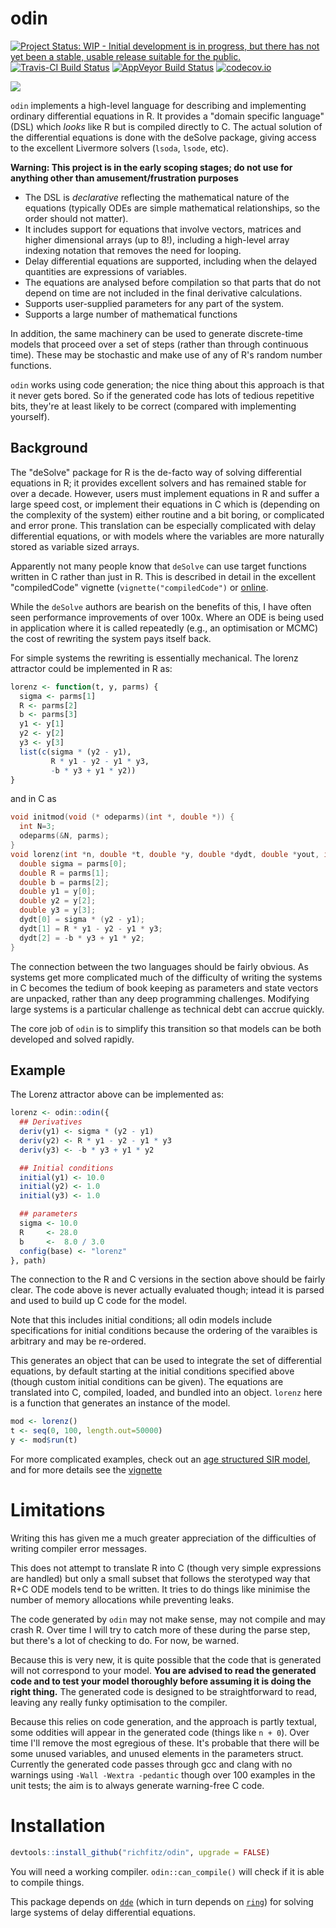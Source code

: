 # odin

[![Project Status: WIP - Initial development is in progress, but there has not yet been a stable, usable release suitable for the public.](http://www.repostatus.org/badges/latest/wip.svg)](http://www.repostatus.org/#wip)
[![Travis-CI Build Status](https://travis-ci.org/richfitz/odin.svg?branch=master)](https://travis-ci.org/richfitz/odin)
[![AppVeyor Build Status](https://ci.appveyor.com/api/projects/status/github/richfitz/odin?branch=master&svg=true)](https://ci.appveyor.com/project/richfitz/odin)
[![codecov.io](https://codecov.io/github/richfitz/odin/coverage.svg?branch=master)](https://codecov.io/github/richfitz/odin?branch=master)

![](https://upload.wikimedia.org/wikipedia/commons/thumb/9/9f/Odin_%28Manual_of_Mythology%29.jpg/250px-Odin_%28Manual_of_Mythology%29.jpg)

`odin` implements a high-level language for describing and implementing ordinary differential equations in R.  It provides a "domain specific language" (DSL) which _looks_ like R but is compiled directly to C.  The actual solution of the differential equations is done with the deSolve package, giving access to the excellent Livermore solvers (`lsoda`, `lsode`, etc).

**Warning: This project is in the early scoping stages; do not use for anything other than amusement/frustration purposes**

* The DSL is _declarative_ reflecting the mathematical nature of the equations (typically ODEs are simple mathematical relationships, so the order should not matter).
* It includes support for equations that involve vectors, matrices and higher dimensional arrays (up to 8!), including a high-level array indexing notation that removes the need for looping.
* Delay differential equations are supported, including when the delayed quantities are expressions of variables.
* The equations are analysed before compilation so that parts that do not depend on time are not included in the final derivative calculations.
* Supports user-supplied parameters for any part of the system.
* Supports a large number of mathematical functions

In addition, the same machinery can be used to generate discrete-time models that proceed over a set of steps (rather than through continuous time).  These may be stochastic and make use of any of R's random number functions.

`odin` works using code generation; the nice thing about this approach is that it never gets bored.  So if the generated code has lots of tedious repetitive bits, they're at least likely to be correct (compared with implementing yourself).

## Background

The "deSolve" package for R is the de-facto way of solving differential equations in R; it provides excellent solvers and has remained stable for over a decade.  However, users must implement equations in R and suffer a large speed cost, or implement their equations in C which is (depending on the complexity of the system) either routine and a bit boring, or complicated and error prone.  This translation can be especially complicated with delay differential equations, or with models where the variables are more naturally stored as variable sized arrays.

Apparently not many people know that `deSolve` can use target functions written in C rather than just in R.  This is described in detail in the excellent "compiledCode" vignette (`vignette("compiledCode")` or [online](https://cran.r-project.org/web/packages/deSolve/vignettes/compiledCode.pdf).

While the `deSolve` authors are bearish on the benefits of this, I have often seen performance improvements of over 100x.  Where an ODE is being used in application where it is called repeatedly (e.g., an optimisation or MCMC) the cost of rewriting the system pays itself back.

For simple systems the rewriting is essentially mechanical.  The lorenz attractor could be implemented in R as:

```r
lorenz <- function(t, y, parms) {
  sigma <- parms[1]
  R <- parms[2]
  b <- parms[3]
  y1 <- y[1]
  y2 <- y[2]
  y3 <- y[3]
  list(c(sigma * (y2 - y1),
         R * y1 - y2 - y1 * y3,
         -b * y3 + y1 * y2))
}
```

and in C as

```c
void initmod(void (* odeparms)(int *, double *)) {
  int N=3;
  odeparms(&N, parms);
}
void lorenz(int *n, double *t, double *y, double *dydt, double *yout, int *ip) {
  double sigma = parms[0];
  double R = parms[1];
  double b = parms[2];
  double y1 = y[0];
  double y2 = y[2];
  double y3 = y[3];
  dydt[0] = sigma * (y2 - y1);
  dydt[1] = R * y1 - y2 - y1 * y3;
  dydt[2] = -b * y3 + y1 * y2;
}
```

The connection between the two languages should be fairly obvious.  As systems get more complicated much of the difficulty of writing the systems in C becomes the tedium of book keeping as parameters and state vectors are unpacked, rather than any deep programming challenges.  Modifying large systems is a particular challenge as technical debt can accrue quickly.

The core job of `odin` is to simplify this transition so that models can be both developed and solved rapidly.

## Example

The Lorenz attractor above can be implemented as:

```r
lorenz <- odin::odin({
  ## Derivatives
  deriv(y1) <- sigma * (y2 - y1)
  deriv(y2) <- R * y1 - y2 - y1 * y3
  deriv(y3) <- -b * y3 + y1 * y2

  ## Initial conditions
  initial(y1) <- 10.0
  initial(y2) <- 1.0
  initial(y3) <- 1.0

  ## parameters
  sigma <- 10.0
  R     <- 28.0
  b     <-  8.0 / 3.0
  config(base) <- "lorenz"
}, path)
```

The connection to the R and C versions in the section above should be fairly clear.  The code above is never actually evaluated though; intead it is parsed and used to build up C code for the model.

Note that this includes initial conditions; all odin models include specifications for initial conditions because the ordering of the varaibles is arbitrary and may be re-ordered.

This generates an object that can be used to integrate the set of differential equations, by default starting at the initial conditions specified above (though custom initial conditions can be given).  The equations are translated into C, compiled, loaded, and bundled into an object.  `lorenz` here is a function that generates an instance of the model.

```r
mod <- lorenz()
t <- seq(0, 100, length.out=50000)
y <- mod$run(t)
```

For more complicated examples, check out an [age structured SIR model](tests/testthat/examples/array_odin.R), and for more details see the [vignette](https://richfitz.github.io/odin/vignettes/odin.html)

# Limitations

Writing this has given me a much greater appreciation of the difficulties of writing compiler error messages.

This does not attempt to translate R into C (though very simple expressions are handled) but only a small subset that follows the sterotyped way that R+C ODE models tend to be written.  It tries to do things like minimise the number of memory allocations while preventing leaks.

The code generated by `odin` may not make sense, may not compile and may crash R.  Over time I will try to catch more of these during the parse step, but there's a lot of checking to do.  For now, be warned.

Because this is very new, it is quite possible that the code that is generated will not correspond to your model.  **You are advised to read the generated code and to test your model thoroughly before assuming it is doing the right thing.**  The generated code is designed to be straightforward to read, leaving any really funky optimisation to the compiler.

Because this relies on code generation, and the approach is partly textual, some oddities will appear in the generated code (things like `n + 0`).  Over time I'll remove the most egregious of these.  It's probable that there will be some unused variables, and unused elements in the parameters struct.  Currently the generated code passes through gcc and clang with no warnings using `-Wall -Wextra -pedantic` though over 100 examples in the unit tests; the aim is to always generate warning-free C code.

# Installation

```r
devtools::install_github("richfitz/odin", upgrade = FALSE)
```

You will need a working compiler.  `odin::can_compile()` will check if it is able to compile things.

This package depends on [`dde`](https://github.com/richfitz/dde) (which in turn depends on [`ring`](https://github.com/richfitz/ring)) for solving large systems of delay differential equations.
